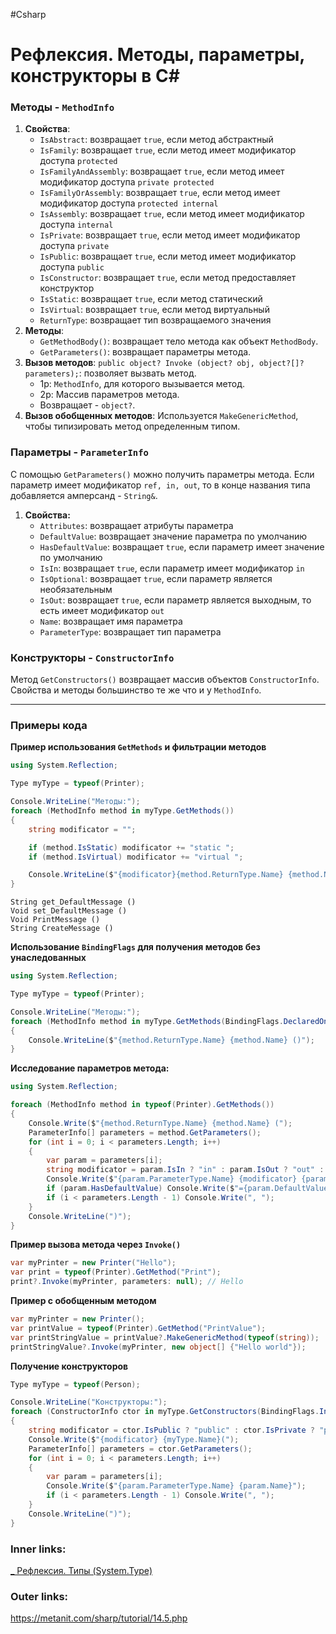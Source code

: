 #Csharp 

# Рефлексия. Методы, параметры, конструкторы в C#


### Методы - `MethodInfo`

1. **Свойства**:
	- `IsAbstract`: возвращает `true`, если метод абстрактный    
	- `IsFamily`: возвращает `true`, если метод имеет модификатор доступа `protected`    
	- `IsFamilyAndAssembly`: возвращает `true`, если метод имеет модификатор доступа `private protected`  
	- `IsFamilyOrAssembly`: возвращает `true`, если метод имеет модификатор доступа `protected internal`
	- `IsAssembly`: возвращает `true`, если метод имеет модификатор доступа `internal`
	- `IsPrivate`: возвращает `true`, если метод имеет модификатор доступа `private`
	- `IsPublic`: возвращает `true`, если метод имеет модификатор доступа `public`
	- `IsConstructor`: возвращает `true`, если метод предоставляет конструктор
	- `IsStatic`: возвращает `true`, если метод статический
	- `IsVirtual`: возвращает `true`, если метод виртуальный  
	- `ReturnType`: возвращает тип возвращаемого значения
2. **Методы**:
	- `GetMethodBody()`: возвращает тело метода как объект `MethodBody`.
	- `GetParameters()`: возвращает параметры метода.
3. **Вызов методов**: `public object? Invoke (object? obj, object?[]? parameters);`: позволяет вызвать метод. 
	- 1p: `MethodInfo`, для которого вызывается метод. 
	- 2p: Массив параметров метода. 
	- Возвращает - `object?`.
4. **Вызов обобщенных методов**: Используется `MakeGenericMethod`, чтобы типизировать метод определенным типом.


### Параметры - `ParameterInfo`
С помощью `GetParameters()` можно получить параметры метода.
Если параметр имеет модификатор `ref, in, out`, то в конце названия типа добавляется амперсанд - `String&`.
1. **Свойства:**
	- `Attributes`: возвращает атрибуты параметра
	- `DefaultValue`: возвращает значение параметра по умолчанию
	- `HasDefaultValue`: возвращает `true`, если параметр имеет значение по умолчанию
	- `IsIn`: возвращает `true`, если параметр имеет модификатор `in`
	- `IsOptional`: возвращает `true`, если параметр является необязательным
	- `IsOut`: возвращает `true`, если параметр является выходным, то есть имеет модификатор `out`
	- `Name`: возвращает имя параметра
	- `ParameterType`: возвращает тип параметра


### Конструкторы - `ConstructorInfo`
Метод `GetConstructors()` возвращает массив объектов `ConstructorInfo`.
Свойства и методы большинство те же что и у `MethodInfo`.

---

### Примеры кода

**Пример использования `GetMethods` и фильтрации методов**
```csharp
using System.Reflection;

Type myType = typeof(Printer);

Console.WriteLine("Методы:");
foreach (MethodInfo method in myType.GetMethods())
{
    string modificator = "";

    if (method.IsStatic) modificator += "static ";
    if (method.IsVirtual) modificator += "virtual ";

    Console.WriteLine($"{modificator}{method.ReturnType.Name} {method.Name} ()");
}
```

```
String get_DefaultMessage ()
Void set_DefaultMessage ()
Void PrintMessage ()
String CreateMessage ()
```

**Использование `BindingFlags` для получения методов без унаследованных**
```csharp
using System.Reflection;

Type myType = typeof(Printer);

Console.WriteLine("Методы:");
foreach (MethodInfo method in myType.GetMethods(BindingFlags.DeclaredOnly | BindingFlags.Instance | BindingFlags.NonPublic | BindingFlags.Public))
{
    Console.WriteLine($"{method.ReturnType.Name} {method.Name} ()");
}
```

**Исследование параметров метода:**
```csharp
using System.Reflection;

foreach (MethodInfo method in typeof(Printer).GetMethods())
{
    Console.Write($"{method.ReturnType.Name} {method.Name} (");
    ParameterInfo[] parameters = method.GetParameters();
    for (int i = 0; i < parameters.Length; i++)
    {
        var param = parameters[i];
        string modificator = param.IsIn ? "in" : param.IsOut ? "out" : "";
        Console.Write($"{param.ParameterType.Name} {modificator} {param.Name}");
        if (param.HasDefaultValue) Console.Write($"={param.DefaultValue}");
        if (i < parameters.Length - 1) Console.Write(", ");
    }
    Console.WriteLine(")");
}
```

**Пример вызова метода через `Invoke()`**
```csharp
var myPrinter = new Printer("Hello");
var print = typeof(Printer).GetMethod("Print");
print?.Invoke(myPrinter, parameters: null); // Hello
```

**Пример с обобщенным методом**
```csharp
var myPrinter = new Printer();
var printValue = typeof(Printer).GetMethod("PrintValue");
var printStringValue = printValue?.MakeGenericMethod(typeof(string));
printStringValue?.Invoke(myPrinter, new object[] {"Hello world"});
```

**Получение конструкторов**
```csharp
Type myType = typeof(Person);

Console.WriteLine("Конструкторы:");
foreach (ConstructorInfo ctor in myType.GetConstructors(BindingFlags.Instance | BindingFlags.NonPublic | BindingFlags.Public))
{
    string modificator = ctor.IsPublic ? "public" : ctor.IsPrivate ? "private" : "";
    Console.Write($"{modificator} {myType.Name}(");
    ParameterInfo[] parameters = ctor.GetParameters();
    for (int i = 0; i < parameters.Length; i++)
    {
        var param = parameters[i];
        Console.Write($"{param.ParameterType.Name} {param.Name}");
        if (i < parameters.Length - 1) Console.Write(", ");
    }
    Console.WriteLine(")");
}
```

### Inner links:
[_ Рефлексия. Типы (System.Type)](1.%20Languages/C-sharp/Рефлексия/_%20Рефлексия.%20Типы%20(System.Type).md)

### Outer links:
https://metanit.com/sharp/tutorial/14.5.php